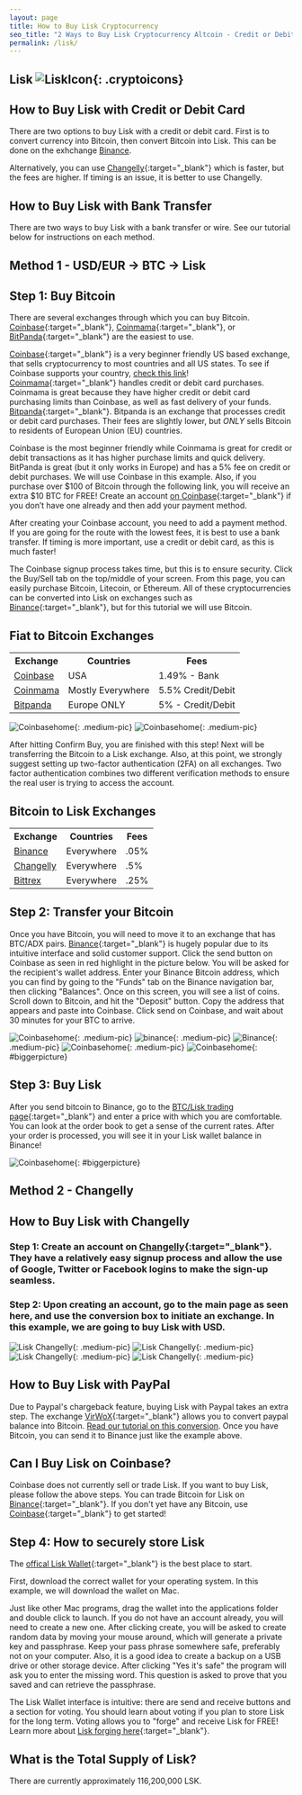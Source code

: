 ```yaml
---
layout: page
title: How to Buy Lisk Cryptocurrency
seo_title: "2 Ways to Buy Lisk Cryptocurrency Altcoin - Credit or Debit Card, Bank Transfer"
permalink: /lisk/
---
```


## Lisk ![LiskIcon](/img/Lisk.png){: .cryptoicons}


## How to Buy Lisk with Credit or Debit Card

There are two options to buy Lisk with a credit or debit card. First is to convert  currency into Bitcoin, then convert Bitcoin into Lisk. This can be done on the exhchange [Binance](https://www.binance.com/?ref=18991911).

Alternatively, you can use [Changelly](https://changelly.com/?ref_id=4af50f9c87f2){:target="_blank"} which is faster, but the fees are higher. If timing is an issue, it is better to use Changelly.

## How to Buy Lisk with Bank Transfer

There are two ways to buy Lisk with a bank transfer or wire. See our tutorial below for instructions on each method.


## Method 1 - USD/EUR -> BTC -> Lisk

## Step 1: Buy Bitcoin

There are several exchanges through which you can buy Bitcoin. [Coinbase](https://www.coinbase.com/join/53bc38a3b11f6623df000004){:target="_blank"}, [Coinmama](https://www.coinmama.com/?ref=buyaltcoinsworldwide){:target="_blank"}, or [BitPanda](https://www.bitpanda.com/?ref=7989064235904733469){:target="_blank"} are the easiest to use.

[Coinbase](https://www.coinbase.com/join/53bc38a3b11f6623df000004){:target="_blank"} is a very beginner friendly US based exchange, that sells cryptocurrency to most countries and all US states. To see if Coinbase supports your country, [check this link](https://support.coinbase.com/customer/en/portal/articles/1392031-what-countries-are-buys-and-sells-available-in-)!
[Coinmama](https://www.coinmama.com/?ref=buyaltcoinsworldwide){:target="_blank"} handles credit or debit card purchases. Coinmama is great because they have higher credit or debit card purchasing limits than Coinbase, as well as fast delivery of your funds.
[Bitpanda](https://www.bitpanda.com/?ref=7989064235904733469){:target="_blank"}. Bitpanda is an exchange that processes credit or debit card purchases. Their fees are slightly lower, but *ONLY* sells Bitcoin to residents of European Union (EU) countries.

Coinbase is the most beginner friendly while Coinmama is great for credit or debit transactions as it has higher purchase limits and quick delivery. BitPanda is great (but it only works in Europe) and has a 5% fee on credit or debit purchases.
We will use Coinbase in this example. Also, if you purchase over $100 of Bitcoin through the following link, you will receive an extra $10 BTC for FREE! Create an account [on Coinbase](https://www.coinbase.com/join/53bc38a3b11f6623df000004){:target="_blank"} if you don’t have one already and then add your payment method.

After creating your Coinbase account, you need to add a payment method. If you are going for the route with the lowest fees, it is best to use a bank transfer. If timing is more important, use a credit or debit card, as this is much faster!

The Coinbase signup process takes time, but this is to ensure security. Click the Buy/Sell tab on the top/middle of your screen. From this page, you can easily purchase Bitcoin, Litecoin, or Ethereum. All of these cryptocurrencies can be converted into Lisk on exchanges such as [Binance](https://www.binance.com/?ref=18991911){:target="_blank"}, but for this tutorial we will use Bitcoin.

## Fiat to Bitcoin Exchanges
<table class="basic-table" align="center">
 <tr>
  <th>Exchange</th>
  <th>Countries</th>
  <th>Fees</th>
 </tr>

 <tr>
  <td><a href="https://www.coinbase.com/join/53bc38a3b11f6623df000004"> Coinbase</a></td>
  <td>USA</td>
  <td>1.49% - Bank </td>
 </tr>

 <tr>
  <td><a href="https://www.coinmama.com/?ref=buyaltcoinsworldwide">Coinmama</a></td>
  <td>Mostly Everywhere</td>
  <td>5.5% Credit/Debit</td>
 </tr>
 <tr>
  <td><a href="https://www.bitpanda.com/?ref=7989064235904733469">Bitpanda</a></td>
  <td>Europe ONLY</td>
  <td>5% - Credit/Debit </td>
 </tr>

</table>

![Coinbasehome](/img/Coinbase3.png){: .medium-pic}
![Coinbasehome](/img/Coinbase2.png){: .medium-pic}

After hitting Confirm Buy, you are finished with this step! Next will be transferring the Bitcoin to a Lisk exchange. Also, at this point, we strongly suggest setting up two-factor authentication (2FA) on all exchanges. Two factor authentication  combines two different verification methods to ensure the real user is trying to access the account.

## Bitcoin to Lisk Exchanges
<table class="basic-table" align="center">
 <tr>
  <th>Exchange</th>
  <th>Countries</th>
  <th>Fees</th>
 </tr>

 <tr>
  <td><a href="https://www.binance.com/?ref=18991911"> Binance</a></td>
  <td>Everywhere</td>
  <td>.05% </td>
 </tr>

 <tr>
  <td><a href="https://changelly.com/?ref_id=4af50f9c87f2">Changelly</a></td>
  <td>Everywhere</td>
  <td>.5%</td>
 </tr>
 <tr>
  <td><a href="https://bittrex.com/">Bittrex</a></td>
  <td>Everywhere</td>
  <td>.25%</td>
 </tr>

</table>

## Step 2: Transfer your Bitcoin

Once you have Bitcoin, you will need to move it to an exchange that has BTC/ADX pairs.
[Binance](https://www.binance.com/?ref=18991911){:target="_blank"} is hugely popular due to its intuitive interface and solid customer support. Click the send button on Coinbase as seen in red highlight in the picture below. You will be asked for the recipient's wallet address. Enter your Binance Bitcoin address, which you can find by going to the "Funds" tab on the Binance navigation bar, then clicking "Balances". Once on this screen, you will see a list of coins. Scroll down to Bitcoin, and hit the "Deposit" button. Copy the address that appears and paste into Coinbase. Click send on Coinbase, and wait about 30 minutes for your BTC to arrive.

![Coinbasehome](/img/Send1.png){: .medium-pic}
![binance](/img/binancedeposit.png){: .medium-pic}
![Binance](/img/binancedeposit2.png){: .medium-pic}
![Coinbasehome](/img/Send2.png){: .medium-pic}
![Coinbasehome](/img/Send3.png){: #biggerpicture}


## Step 3: Buy Lisk

After you send bitcoin to Binance, go to the [BTC/Lisk trading page](https://www.binance.com/trade.html?symbol=LSK_BTC){:target="_blank"} and enter a price with which you are comfortable. You can look at the order book to get a sense of the current rates. After your order is processed, you will see it in your Lisk wallet balance in Binance!


![Coinbasehome](/img/liskex.png){: #biggerpicture}


## Method 2 - Changelly

## How to Buy Lisk with Changelly

### Step 1: Create an account on [Changelly](https://changelly.com/?ref_id=4af50f9c87f2){:target="_blank"}. They have a relatively easy signup process and allow the use of Google, Twitter or Facebook logins to make the sign-up seamless.

### Step 2: Upon creating an account, go to the main page as seen here, and use the conversion box to initiate an exchange. In this example, we are going to buy Lisk with USD.

![Lisk Changelly](/img/LISKK.png){: .medium-pic}
![Lisk Changelly](/img/LSK1.png){: .medium-pic}
![Lisk Changelly](/img/LSK2.png){: .medium-pic}
![Lisk Changelly](/img/LSK3.png){: .medium-pic}

## How to Buy Lisk with PayPal

Due to Paypal's chargeback feature, buying Lisk with Paypal takes an extra step. The exchange [VirWoX](https://www.virwox.com?r=22aa25){:target="_blank"} allows you to convert paypal balance into Bitcoin. [Read our tutorial on this conversion](/buy-bitcoin/paypal/). Once you have Bitcoin, you can send it to Binance just like the example above.


## Can I Buy Lisk on Coinbase?

Coinbase does not currently sell or trade Lisk. If you want to buy Lisk, please follow the above steps. You can trade Bitcoin for Lisk on [Binance](https://www.binance.com/?ref=18991911){:target="_blank"}. If you don't yet have any Bitcoin, use [Coinbase](https://www.coinbase.com/join/53bc38a3b11f6623df000004){:target="_blank"} to get started!


## Step 4: How to securely store Lisk

The [offical Lisk Wallet](https://lisk.io/download){:target="_blank"} is the best place to start.

First, download the correct wallet for your operating system. In this example, we will download the wallet on Mac.

Just like other Mac programs, drag the wallet into the applications folder and double click to launch. If you do not have an account already, you will need to create a new one. After clicking create, you will be asked to create random data by moving your mouse around, which will generate a private key and passphrase. Keep your pass phrase somewhere safe, preferably not on your computer. Also, it is a good idea to create a backup on a USB drive or other storage device. After clicking "Yes it's safe" the program will ask you to enter the missing word. This question is asked to prove that you saved and can retrieve the passphrase.

The Lisk Wallet interface is intuitive: there are send and receive buttons and a section for voting. You should learn about voting if you plan to store Lisk for the long term. Voting allows you to "forge" and receive Lisk for FREE! Learn more about [Lisk forging here](https://www.reddit.com/r/Lisk/comments/6wsb9x/voting_explained/){:target="_blank"}.


## What is the Total Supply of Lisk?

There are currently approximately 116,200,000 LSK.
